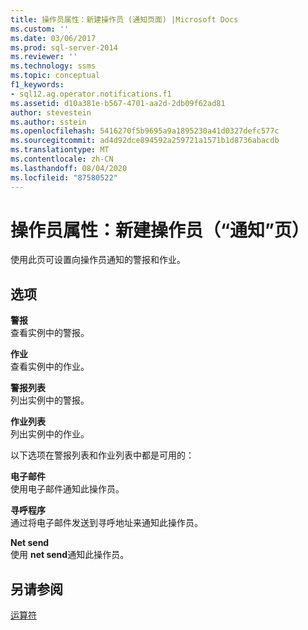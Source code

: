```yaml
---
title: 操作员属性：新建操作员 (通知页面) |Microsoft Docs
ms.custom: ''
ms.date: 03/06/2017
ms.prod: sql-server-2014
ms.reviewer: ''
ms.technology: ssms
ms.topic: conceptual
f1_keywords:
- sql12.ag.operator.notifications.f1
ms.assetid: d10a381e-b567-4701-aa2d-2db09f62ad81
author: stevestein
ms.author: sstein
ms.openlocfilehash: 5416270f5b9695a9a1895230a41d0327defc577c
ms.sourcegitcommit: ad4d92dce894592a259721a1571b1d8736abacdb
ms.translationtype: MT
ms.contentlocale: zh-CN
ms.lasthandoff: 08/04/2020
ms.locfileid: "87580522"
---
```

# <a name="operator-properties-new-operator-notifications-page"></a>操作员属性：新建操作员（“通知”页）
  使用此页可设置向操作员通知的警报和作业。  
  
## <a name="options"></a>选项  
 **警报**  
 查看实例中的警报。  
  
 **作业**  
 查看实例中的作业。  
  
 **警报列表**  
 列出实例中的警报。  
  
 **作业列表**  
 列出实例中的作业。  
  
 以下选项在警报列表和作业列表中都是可用的：  
  
 **电子邮件**  
 使用电子邮件通知此操作员。  
  
 **寻呼程序**  
 通过将电子邮件发送到寻呼地址来通知此操作员。  
  
 **Net send**  
 使用 **net send**通知此操作员。  
  
## <a name="see-also"></a>另请参阅  
 [运算符](operators.md)  
  
  
